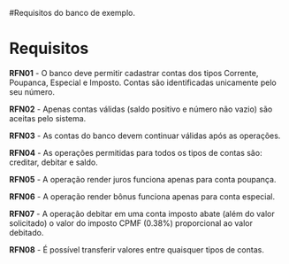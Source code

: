 #Requisitos do banco de exemplo.

# Requisitos #

**RFN01** -  O banco deve permitir cadastrar contas dos tipos Corrente, Poupanca, Especial e Imposto. Contas são identificadas unicamente pelo seu número.

**RFN02** - Apenas contas válidas (saldo positivo e número não vazio) são aceitas pelo sistema.

**RFN03** - As contas do banco devem continuar válidas após as operações.

**RFN04** - As operações permitidas para todos os tipos de contas são: creditar, debitar e saldo.

**RFN05** - A operação render juros funciona apenas para conta poupança.

**RFN06** - A operação render bônus funciona apenas para conta especial.

**RFN07** - A operação debitar em uma conta imposto abate (além do valor solicitado) o valor do imposto CPMF (0.38%) proporcional ao valor debitado.

**RFN08** - É possível transferir valores entre quaisquer tipos de contas.
